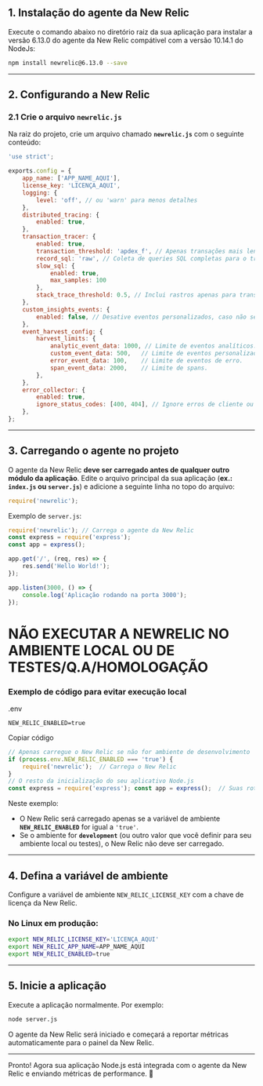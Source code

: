
## **1. Instalação do agente da New Relic**

Execute o comando abaixo no diretório raiz da sua aplicação para instalar a versão 6.13.0 do agente da New Relic compátivel com a versão 10.14.1 do NodeJs:

```bash
npm install newrelic@6.13.0 --save
```

---

## **2. Configurando a New Relic**

### **2.1 Crie o arquivo `newrelic.js`**

Na raiz do projeto, crie um arquivo chamado **`newrelic.js`** com o seguinte conteúdo:

```javascript
'use strict';

exports.config = {
    app_name: ['APP_NAME_AQUI'],
    license_key: 'LICENÇA_AQUI',
    logging: {
        level: 'off', // ou 'warn' para menos detalhes
    },
    distributed_tracing: {
        enabled: true,
    },
    transaction_tracer: {
        enabled: true,
        transaction_threshold: 'apdex_f', // Apenas transações mais lentas serão registradas.
        record_sql: 'raw', // Coleta de queries SQL completas para o trace.
        slow_sql: {
            enabled: true,
            max_samples: 100
        },
        stack_trace_threshold: 0.5, // Inclui rastros apenas para transações com duração > 500ms.
    },
    custom_insights_events: {
        enabled: false, // Desative eventos personalizados, caso não sejam críticos.
    },
    event_harvest_config: {
        harvest_limits: {
            analytic_event_data: 1000, // Limite de eventos analíticos.
            custom_event_data: 500,   // Limite de eventos personalizados.
            error_event_data: 100,    // Limite de eventos de erro.
            span_event_data: 2000,    // Limite de spans.
        },
    },
    error_collector: {
        enabled: true,
        ignore_status_codes: [400, 404], // Ignore erros de cliente ou recursos não encontrados.
    },
};
```

---

## **3. Carregando o agente no projeto**

O agente da New Relic **deve ser carregado antes de qualquer outro módulo da aplicação**. Edite o arquivo principal da sua aplicação (**ex.: `index.js` ou `server.js`**) e adicione a seguinte linha no topo do arquivo:

```javascript
require('newrelic');
```

Exemplo de `server.js`:

```javascript
require('newrelic'); // Carrega o agente da New Relic
const express = require('express');
const app = express();

app.get('/', (req, res) => {
    res.send('Hello World!');
});

app.listen(3000, () => {
    console.log('Aplicação rodando na porta 3000');
});
```


# NÃO EXECUTAR A NEWRELIC NO AMBIENTE LOCAL OU DE TESTES/Q.A/HOMOLOGAÇÃO
### **Exemplo de código para evitar execução local**

.env
```.env
NEW_RELIC_ENABLED=true
```

Copiar código

```javascript
// Apenas carregue o New Relic se não for ambiente de desenvolvimento
if (process.env.NEW_RELIC_ENABLED === 'true') {  
	require('newrelic');  // Carrega o New Relic
}
// O resto da inicialização do seu aplicativo Node.js 
const express = require('express'); const app = express();  // Suas rotas e outras configurações aqui
```

Neste exemplo:

- O New Relic será carregado apenas se a variável de ambiente **`NEW_RELIC_ENABLED`** for igual a `'true'`.
- Se o ambiente for **`development`** (ou outro valor que você definir para seu ambiente local ou testes), o New Relic não deve ser carregado.

---

## **4. Defina a variável de ambiente**

Configure a variável de ambiente `NEW_RELIC_LICENSE_KEY` com a chave de licença da New Relic.

### No Linux em produção:

```bash
export NEW_RELIC_LICENSE_KEY='LICENÇA_AQUI'
export NEW_RELIC_APP_NAME=APP_NAME_AQUI
export NEW_RELIC_ENABLED=true
```

---

## **5. Inicie a aplicação**

Execute a aplicação normalmente. Por exemplo:

```bash
node server.js
```

O agente da New Relic será iniciado e começará a reportar métricas automaticamente para o painel da New Relic.

---

Pronto! Agora sua aplicação Node.js está integrada com o agente da New Relic e enviando métricas de performance. 🎉